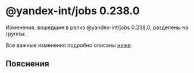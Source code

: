 # @yandex-int/jobs 0.238.0

<!-- ЧЕЛОВЕЧЕСКОЕ ВСТУПЛЕНИЕ -->

Изменения, вошедшие в релиз @yandex-int/jobs 0.238.0, разделены на группы:

Все важные изменения подробно описаны [ниже](#Пояснения).

## Пояснения

